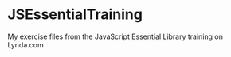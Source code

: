 # JSEssentialTraining
My exercise files from the JavaScript Essential Library training on Lynda.com
